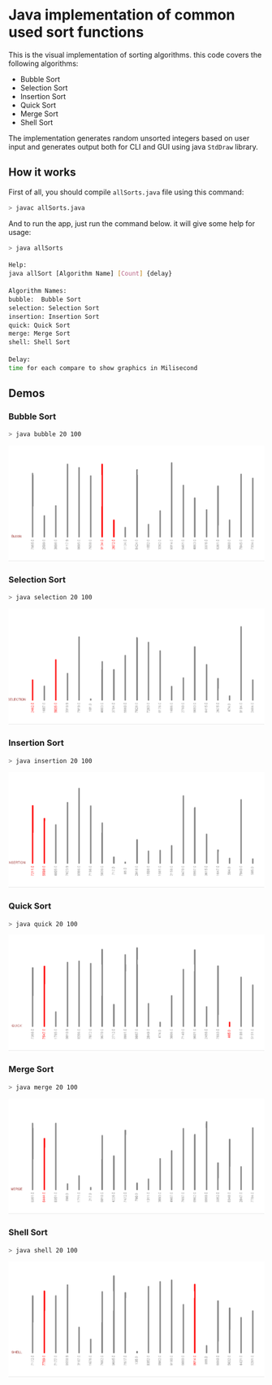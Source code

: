 # Java implementation of common used sort functions

This is the visual implementation of sorting algorithms.
this code covers the following algorithms:

- Bubble Sort
- Selection Sort
- Insertion Sort
- Quick Sort
- Merge Sort
- Shell Sort

The implementation generates random unsorted integers based on user input and generates output both for CLI and GUI using java `StdDraw` library.

## How it works
First of all, you should compile `allSorts.java` file using this command:
```bash
> javac allSorts.java
```
And to run the app, just run the command below. it will give some help for usage:
```bash
> java allSorts

Help:
java allSort [Algorithm Name] [Count] {delay}

Algorithm Names:
bubble:  Bubble Sort
selection: Selection Sort
insertion: Insertion Sort
quick: Quick Sort
merge: Merge Sort
shell: Shell Sort

Delay:
time for each compare to show graphics in Milisecond
```

## Demos
### Bubble Sort
```bash
> java bubble 20 100
```
![Bubble Sort](previews/bubble-sort.gif)

### Selection Sort
```bash
> java selection 20 100
```
![Selection Sort](previews/selection-sort.gif)

### Insertion Sort
```bash
> java insertion 20 100
```
![Insertion Sort](previews/insertion-sort.gif)

### Quick Sort
```bash
> java quick 20 100
```
![Quick Sort](previews/quick-sort.gif)


### Merge Sort
```bash
> java merge 20 100
```
![Merge Sort](previews/merge-sort.gif)


### Shell Sort
```bash
> java shell 20 100
```
![Shell Sort](previews/shell-sort.gif)